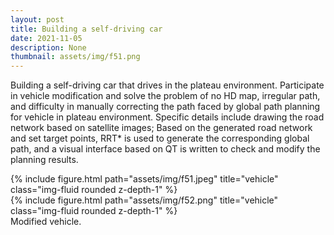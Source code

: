 ```yaml
---
layout: post
title: Building a self-driving car
date: 2021-11-05
description: None
thumbnail: assets/img/f51.png
---
```


Building a self-driving car that drives in the plateau environment. Participate in vehicle modification and solve the problem of no HD map, irregular path, and difficulty in manually correcting the path faced by global path planning for vehicle in plateau environment. Specific details include drawing the road network based on satellite images; Based on the generated road network and set target points, RRT* is used to generate the corresponding global path, and a visual interface based on QT is written to check and modify the planning results.


<div class="row justify-content-sm-center">
    <div class="col-sm mt-3 mt-md-0">
        {% include figure.html path="assets/img/f51.jpeg" title="vehicle" class="img-fluid rounded z-depth-1" %}
    </div>
    <div class="col-sm mt-3 mt-md-0">
        {% include figure.html path="assets/img/f52.png" title="vehicle" class="img-fluid rounded z-depth-1" %}
    </div>
</div>
<div class="caption">
    Modified vehicle.
</div>

<!-- 
<div class="row">
    <div class="col-sm mt-3 mt-md-0">
        {% include figure.html path="assets/img/f53.png" title="software" class="img-fluid rounded z-depth-1" %}
    </div>
</div>
<div class="caption">
    Global path planning software.
</div> -->
